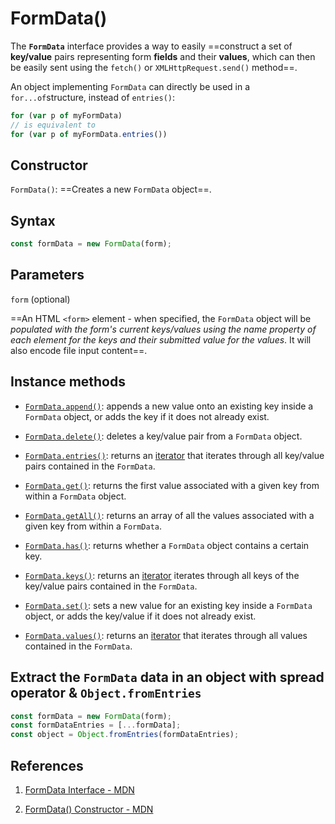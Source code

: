 # FormData()

The **`FormData`** interface provides a way to easily ==construct a set of **key/value** pairs representing form **fields** and their **values**, which can then be easily sent using the `fetch()` or `XMLHttpRequest.send()` method==.

An object implementing `FormData` can directly be used in a `for...of`structure, instead of `entries()`: 

````js
for (var p of myFormData) 
// is equivalent to 
for (var p of myFormData.entries())
````

## Constructor

`FormData()`: ==Creates a new `FormData` object==.

## Syntax

```js
const formData = new FormData(form);
```

## Parameters

`form` (optional)

==An HTML `<form>` element - when specified, the `FormData` object will be *populated with the form's current keys/values using the name property of each element for the keys and their submitted value for the values*. It will also encode file input content==.

## Instance methods

- [`FormData.append()`](https://developer.mozilla.org/en-US/docs/Web/API/FormData/append): appends a new value onto an existing key inside a `FormData` object, or adds the key if it does not already exist.

- [`FormData.delete()`](https://developer.mozilla.org/en-US/docs/Web/API/FormData/delete): deletes a key/value pair from a `FormData` object.

- [`FormData.entries()`](https://developer.mozilla.org/en-US/docs/Web/API/FormData/entries): returns an [iterator](https://developer.mozilla.org/en-US/docs/Web/JavaScript/Reference/Iteration_protocols) that iterates through all key/value pairs contained in the `FormData`.

- [`FormData.get()`](https://developer.mozilla.org/en-US/docs/Web/API/FormData/get): returns the first value associated with a given key from within a `FormData` object.

- [`FormData.getAll()`](https://developer.mozilla.org/en-US/docs/Web/API/FormData/getAll): returns an array of all the values associated with a given key from within a `FormData`.

- [`FormData.has()`](https://developer.mozilla.org/en-US/docs/Web/API/FormData/has): returns whether a `FormData` object contains a certain key.

- [`FormData.keys()`](https://developer.mozilla.org/en-US/docs/Web/API/FormData/keys): returns an [iterator](https://developer.mozilla.org/en-US/docs/Web/JavaScript/Reference/Iteration_protocols) iterates through all keys of the key/value pairs contained in the `FormData`.

- [`FormData.set()`](https://developer.mozilla.org/en-US/docs/Web/API/FormData/set): sets a new value for an existing key inside a `FormData` object, or adds the key/value if it does not already exist.

- [`FormData.values()`](https://developer.mozilla.org/en-US/docs/Web/API/FormData/values): returns an [iterator](https://developer.mozilla.org/en-US/docs/Web/JavaScript/Reference/Iteration_protocols) that iterates through all values contained in the `FormData`.

## Extract the `FormData` data in an object with spread operator & `Object.fromEntries`

```javascript
const formData = new FormData(form);
const formDataEntries = [...formData];
const object = Object.fromEntries(formDataEntries);
```

## References

1. [FormData Interface - MDN](https://developer.mozilla.org/en-US/docs/Web/API/FormData)

2. [FormData() Constructor - MDN](https://developer.mozilla.org/en-US/docs/Web/API/FormData/FormData)

   



